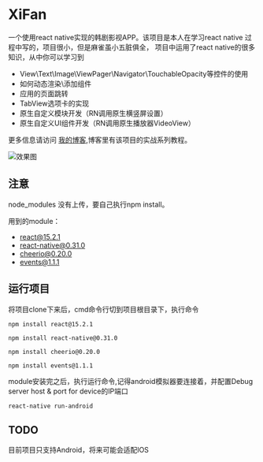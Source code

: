 # XiFan
一个使用react native实现的韩剧影视APP。该项目是本人在学习react native 过程中写的，项目很小，但是麻雀虽小五脏俱全，
项目中运用了react native的很多知识，从中你可以学习到

- View\Text\Image\ViewPager\Navigator\TouchableOpacity等控件的使用
- 如何动态渲染\添加组件
- 应用的页面跳转
- TabView选项卡的实现
- 原生自定义模块开发（RN调用原生横竖屏设置）
- 原生自定义UI组件开发（RN调用原生播放器VideoView）

更多信息请访问 [我的博客](http://blog.csdn.net/it_talk),博客里有该项目的实战系列教程。

![效果图](https://github.com/helengray/XiFan/raw/master/xifan.gif)

## 注意
node_modules 没有上传，要自己执行npm install。

用到的module：
- react@15.2.1
- react-native@0.31.0
- cheerio@0.20.0
- events@1.1.1

## 运行项目
将项目clone下来后，cmd命令行切到项目根目录下，执行命令

```
npm install react@15.2.1
```
```
npm install react-native@0.31.0
```
```
npm install cheerio@0.20.0
```
```
npm install events@1.1.1
```

module安装完之后，执行运行命令,记得android模拟器要连接着，并配置Debug server host & port for device的IP端口

```
react-native run-android
```

## TODO
目前项目只支持Android，将来可能会适配IOS
